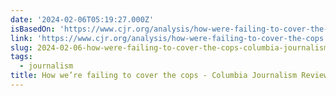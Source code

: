 ```yaml
---
date: '2024-02-06T05:19:27.000Z'
isBasedOn: 'https://www.cjr.org/analysis/how-were-failing-to-cover-the-cops.php'
link: 'https://www.cjr.org/analysis/how-were-failing-to-cover-the-cops.php'
slug: 2024-02-06-how-were-failing-to-cover-the-cops-columbia-journalism-review
tags:
  - journalism
title: How we’re failing to cover the cops - Columbia Journalism Review
---
```


